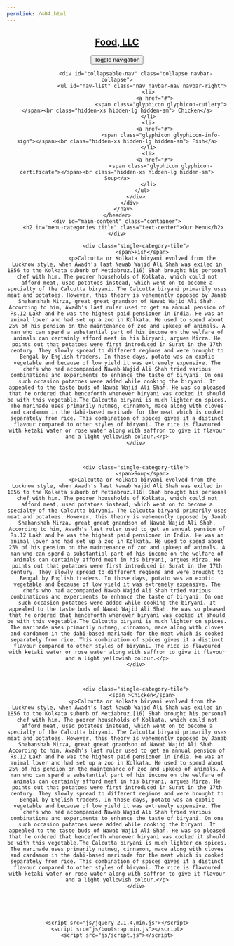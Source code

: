 ```yaml
---
permlink: /404.html
---
```

<!doctype html>
<html>
<head>
	<meta charset="utf-8">
	<meta http-equiv="X-UA-Compatible" content="IE=edge">
	<meta name="viewport" content="width=device-width, initial-scale=1">
	<title>David Chu's China Bistro</title>
	<link rel="stylesheet" type="text/css" href="css/bootsrap.min.css">
	<link rel="stylesheet" type="text/css" href="style.css">
	<link rel='stylesheet' type='text/css' href='https://fonts.googleapis.com/css?family=Oxygen:400,300,700'>
	<link rel="stylesheet" href="https://maxcdn.bootstrapcdn.com/bootstrap/3.4.1/css/bootstrap.min.css">
	<script src="https://ajax.googleapis.com/ajax/libs/jquery/3.4.1/jquery.min.js"></script>
	<script src="https://maxcdn.bootstrapcdn.com/bootstrap/3.4.1/js/bootstrap.min.js"></script>
	
</head>
<body>
	<header>
		<nav id="header-nav" class="navbar navbar-default">
			<div class="container">
				<div class="navbar-header">
					<a href="vinayaga-resort.html" class="pull-left">
						<div id="logo-img" alt="Logo image"></div>
					</a>
					<div class="navbar-brand">
						<a href="vinayaga-resort.html"><h1>Food, LLC</h1>
						</a>
					</div>
					<button type="button" class="navbar-toggle collapsed" data-toggle="collapse" data-target="#collapsable-nav" aria-expanded="false" >
						<span class="sr-only">Toggle navigation</span>
						<span class="icon-bar"></span>
						<span class="icon-bar"></span>
						<span class="icon-bar"></span>
					 </button>
				   </div>

				<div id="collapsable-nav" class="collapse navbar-collapse">
					<ul id="nav-list" class="nav navbar-nav navbar-right">
						<li>
							<a href="#">
								<span class="glyphicon glyphicon-cutlery"></span><br class="hidden-xs hidden-lg hidden-sm"> Chicken</a>
						</li>
						<li>
							<a href="#">
								<span class="glyphicon glyphicon-info-sign"></span><br class="hidden-xs hidden-lg hidden-sm"> Fish</a>
						</li>
						<li>
							<a href="#">
								<span class="glyphicon glyphicon-certificate"></span><br class="hidden-xs hidden-lg hidden-sm"> Soup</a>
						</li>
					</ul>
				</div>
			</div>
		</nav>
	</header>
	<div id="main-content" class="container">
		<h2 id="menu-categories title" class="text-center">Our Menu</h2>
	</div>
	
				<div class="single-category-tile">
					<span>Fish</span>
					<p>Calcutta or Kolkata biryani evolved from the Lucknow style, when Awadh's last Nawab Wajid Ali Shah was exiled in 1856 to the Kolkata suburb of Metiabruz.[16] Shah brought his personal chef with him. The poorer households of Kolkata, which could not afford meat, used potatoes instead, which went on to become a specialty of the Calcutta biryani. The Calcutta biryani primarily uses meat and potatoes. However, this theory is vehemently opposed by Janab Shahanshah Mirza, great great grandson of Nawab Wajid Ali Shah. According to him, Awadh's last ruler used to get an annual pension of Rs.12 Lakh and he was the highest paid pensioner in India. He was an animal lover and had set up a zoo in Kolkata. He used to spend about 25% of his pension on the maintenance of zoo and upkeep of animals. A man who can spend a substantial part of his income on the welfare of animals can certainly afford meat in his biryani, argues Mirza. He points out that potatoes were first introduced in Surat in the 17th century. They slowly spread to different regions and were brought to Bengal by English traders. In those days, potato was an exotic vegetable and because of low yield it was extremely expensive. The chefs who had accompanied Nawab Wajid Ali Shah tried various combinations and experiments to enhance the taste of biryani. On one such occasion potatoes were added while cooking the biryani. It appealed to the taste buds of Nawab Wajid Ali Shah. He was so pleased that he ordered that henceforth whenever biryani was cooked it should be with this vegetable.The Calcutta biryani is much lighter on spices. The marinade uses primarily nutmeg, cinnamon, mace along with cloves and cardamom in the dahi-based marinade for the meat which is cooked separately from rice. This combination of spices gives it a distinct flavour compared to other styles of biryani. The rice is flavoured with ketaki water or rose water along with saffron to give it flavour and a light yellowish colour.</p>
				</div>
			

		
				<div class="single-category-tile">
					<span>Soup</span>
					<p>Calcutta or Kolkata biryani evolved from the Lucknow style, when Awadh's last Nawab Wajid Ali Shah was exiled in 1856 to the Kolkata suburb of Metiabruz.[16] Shah brought his personal chef with him. The poorer households of Kolkata, which could not afford meat, used potatoes instead, which went on to become a specialty of the Calcutta biryani. The Calcutta biryani primarily uses meat and potatoes. However, this theory is vehemently opposed by Janab Shahanshah Mirza, great great grandson of Nawab Wajid Ali Shah. According to him, Awadh's last ruler used to get an annual pension of Rs.12 Lakh and he was the highest paid pensioner in India. He was an animal lover and had set up a zoo in Kolkata. He used to spend about 25% of his pension on the maintenance of zoo and upkeep of animals. A man who can spend a substantial part of his income on the welfare of animals can certainly afford meat in his biryani, argues Mirza. He points out that potatoes were first introduced in Surat in the 17th century. They slowly spread to different regions and were brought to Bengal by English traders. In those days, potato was an exotic vegetable and because of low yield it was extremely expensive. The chefs who had accompanied Nawab Wajid Ali Shah tried various combinations and experiments to enhance the taste of biryani. On one such occasion potatoes were added while cooking the biryani. It appealed to the taste buds of Nawab Wajid Ali Shah. He was so pleased that he ordered that henceforth whenever biryani was cooked it should be with this vegetable.The Calcutta biryani is much lighter on spices. The marinade uses primarily nutmeg, cinnamon, mace along with cloves and cardamom in the dahi-based marinade for the meat which is cooked separately from rice. This combination of spices gives it a distinct flavour compared to other styles of biryani. The rice is flavoured with ketaki water or rose water along with saffron to give it flavour and a light yellowish colour.</p>
				</div>
			
		
		
				<div class="single-category-tile">
					<span >Chicken</span>
					<p>Calcutta or Kolkata biryani evolved from the Lucknow style, when Awadh's last Nawab Wajid Ali Shah was exiled in 1856 to the Kolkata suburb of Metiabruz.[16] Shah brought his personal chef with him. The poorer households of Kolkata, which could not afford meat, used potatoes instead, which went on to become a specialty of the Calcutta biryani. The Calcutta biryani primarily uses meat and potatoes. However, this theory is vehemently opposed by Janab Shahanshah Mirza, great great grandson of Nawab Wajid Ali Shah. According to him, Awadh's last ruler used to get an annual pension of Rs.12 Lakh and he was the highest paid pensioner in India. He was an animal lover and had set up a zoo in Kolkata. He used to spend about 25% of his pension on the maintenance of zoo and upkeep of animals. A man who can spend a substantial part of his income on the welfare of animals can certainly afford meat in his biryani, argues Mirza. He points out that potatoes were first introduced in Surat in the 17th century. They slowly spread to different regions and were brought to Bengal by English traders. In those days, potato was an exotic vegetable and because of low yield it was extremely expensive. The chefs who had accompanied Nawab Wajid Ali Shah tried various combinations and experiments to enhance the taste of biryani. On one such occasion potatoes were added while cooking the biryani. It appealed to the taste buds of Nawab Wajid Ali Shah. He was so pleased that he ordered that henceforth whenever biryani was cooked it should be with this vegetable.The Calcutta biryani is much lighter on spices. The marinade uses primarily nutmeg, cinnamon, mace along with cloves and cardamom in the dahi-based marinade for the meat which is cooked separately from rice. This combination of spices gives it a distinct flavour compared to other styles of biryani. The rice is flavoured with ketaki water or rose water along with saffron to give it flavour and a light yellowish colour.</p>
				</div>
			
		
		
	
	
	<script src="js/jquery-2.1.4.min.js"></script>
	<script src="js/bootsrap.min.js"></script>
	<script src="js/script.js"></script>
</body>
</html>
